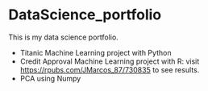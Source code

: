 # DataScience_portfolio
This is my data science portfolio.

* Titanic Machine Learning project with Python
* Credit Approval Machine Learning project with R: visit https://rpubs.com/JMarcos_87/730835 to see results.
* PCA using Numpy


